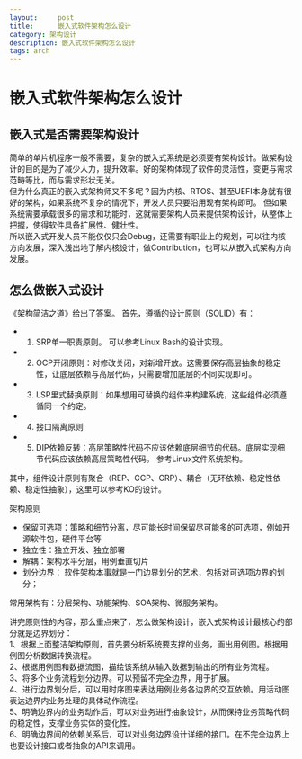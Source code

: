 ```yaml
---
layout:     post
title:      嵌入式软件架构怎么设计
category: 架构设计
description: 嵌入式软件架构怎么设计
tags: arch
---
```


# 嵌入式软件架构怎么设计

## 嵌入式是否需要架构设计
简单的单片机程序一般不需要，复杂的嵌入式系统是必须要有架构设计。做架构设计的目的是为了减少人力，提升效率。好的架构体现了软件的灵活性，变更与需求范畴等比，而与需求形状无关。<br>
但为什么真正的嵌入式架构师又不多呢？因为内核、RTOS、甚至UEFI本身就有很好的架构，如果系统不复杂的情况下，开发人员只要沿用现有架构即可。 但如果系统需要承载很多的需求和功能时，这就需要架构人员来提供架构设计，从整体上把握，使得软件具备扩展性、健壮性。<br>
所以嵌入式开发人员不能仅仅只会Debug，还需要有职业上的规划，可以往内核方向发展，深入浅出地了解内核设计，做Contribution，也可以从嵌入式架构方向发展。

## 怎么做嵌入式设计
《架构简洁之道》给出了答案。
首先，遵循的设计原则（SOLID）有：
- 1. SRP单一职责原则。 可以参考Linux Bash的设计实现。

- 2. OCP开闭原则：对修改关闭，对新增开放。这需要保存高层抽象的稳定性，让底层依赖与高层代码，只需要增加底层的不同实现即可。

- 3. LSP里式替换原则：如果想用可替换的组件来构建系统，这些组件必须遵循同一个约定。

- 4. 接口隔离原则

- 5. DIP依赖反转：高层策略性代码不应该依赖底层细节的代码。底层实现细节代码应该依赖高层策略性代码。 参考Linux文件系统架构。

其中，组件设计原则有聚合（REP、CCP、CRP）、耦合（无环依赖、稳定性依赖、稳定性抽象），这里可以参考KO的设计。

架构原则 
- 保留可选项：策略和细节分离，尽可能长时间保留尽可能多的可选项，例如开源软件包，硬件平台等
- 独立性：独立开发、独立部署
- 解耦：架构水平分层，用例垂直切片
- 划分边界： 软件架构本事就是一门边界划分的艺术，包括对可选项边界的划分；

常用架构有：分层架构、功能架构、SOA架构、微服务架构。<br>

讲完原则性的内容，那么重点来了，怎么做架构设计，嵌入式架构设计最核心的部分就是边界划分：<br>
1、根据上面整洁架构原则，首先要分析系统要支撑的业务，画出用例图。根据用例图分析数据转换流程。<br>
2、根据用例图和数据流图，描绘该系统从输入数据到输出的所有业务流程。<br>
3、将多个业务流程划分边界。可以预留不完全边界，用于扩展。<br>
4、进行边界划分后，可以用时序图来表达用例业务各边界的交互依赖。用活动图表达边界内业务处理的具体动作流程。<br>
5、明确边界内的业务动作后，可以对业务进行抽象设计，从而保持业务策略代码的稳定性，支撑业务实体的变化性。<br>
6、明确边界间的依赖关系后，可以对业务边界设计详细的接口。在不完全边界上也要设计接口或者抽象的API来调用。
